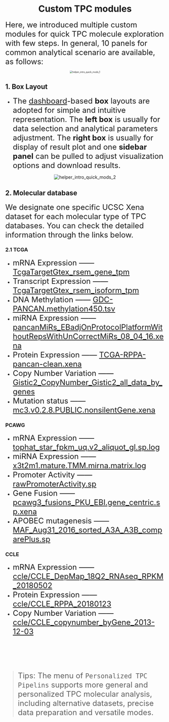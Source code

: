 <center>
<h1>Custom TPC modules</h1>
</center>


<font size="5">Here, we introduced multiple custom  modules for quick TPC molecule exploration with few steps.  In general, 10 panels for common analytical scenario are available, as follows:</font>


<center>
<img src="https://ucscxenashiny-1301043367.cos.ap-shanghai.myqcloud.com/Shiny-figures/helper_intro_quick_mods_1.png" alt="helper_intro_quick_mods_1" style="zoom:50%;" />
</center>




## 1. Box Layout

- <font size="5">The [dashboard](https://github.com/RinteRface/shinydashboardPlus)-based **box** layouts are adopted for simple and intuitive representation. The **left box** is usually for data selection and analytical parameters adjustment. The **right box** is usually for display of result plot and one **sidebar panel** can be pulled to adjust  visualization options and download results.</font>

<center>
<img src="https://ucscxenashiny-1301043367.cos.ap-shanghai.myqcloud.com/Shiny-figures/helper_intro_quick_mods_2.png" alt="helper_intro_quick_mods_2" />
</center>

## 2. Molecular database

<font size="5">We designate one specific UCSC Xena dataset for each molecular type of TPC databases. You can check the detailed information through the links below.</font>

### 2.1 TCGA

- <font size="5">mRNA Expression —— [TcgaTargetGtex_rsem_gene_tpm](https://xenabrowser.net/datapages/?dataset=TcgaTargetGtex_rsem_gene_tpm&host=https://toil.xenahubs.net)</font>
- <font size="5">Transcript Expression —— [TcgaTargetGtex_rsem_isoform_tpm](https://xenabrowser.net/datapages/?dataset=TcgaTargetGtex_rsem_isoform_tpm&host=https://toil.xenahubs.net)</font>
- <font size="5">DNA Methylation —— [GDC-PANCAN.methylation450.tsv](https://xenabrowser.net/datapages/?dataset=GDC-PANCAN.methylation450.tsv&host=https://gdc.xenahubs.net)</font>
- <font size="5">miRNA Expression —— [pancanMiRs_EBadjOnProtocolPlatformWithoutRepsWithUnCorrectMiRs_08_04_16.xena](https://xenabrowser.net/datapages/?dataset=pancanMiRs_EBadjOnProtocolPlatformWithoutRepsWithUnCorrectMiRs_08_04_16.xena&host=https://pancanatlas.xenahubs.net)</font>
- <font size="5">Protein Expression —— [TCGA-RPPA-pancan-clean.xena](https://xenabrowser.net/datapages/?dataset=TCGA-RPPA-pancan-clean.xena&host=https://pancanatlas.xenahubs.net)</font>
- <font size="5">Copy Number Variation —— [Gistic2_CopyNumber_Gistic2_all_data_by_genes](https://xenabrowser.net/datapages/?dataset=TCGA.PANCAN.sampleMap/Gistic2_CopyNumber_Gistic2_all_data_by_genes&host=https://tcga.xenahubs.net)</font>
- <font size="5">Mutation status —— [mc3.v0.2.8.PUBLIC.nonsilentGene.xena](https://xenabrowser.net/datapages/?dataset=mc3.v0.2.8.PUBLIC.nonsilentGene.xena&host=https://pancanatlas.xenahubs.net)</font>


### PCAWG

- <font size="5">mRNA Expression —— [tophat_star_fpkm_uq.v2_aliquot_gl.sp.log](https://xenabrowser.net/datapages/?dataset=tophat_star_fpkm_uq.v2_aliquot_gl.sp.log&host=https://pcawg.xenahubs.net)</font>
- <font size="5">miRNA Expression —— [x3t2m1.mature.TMM.mirna.matrix.log](https://xenabrowser.net/datapages/?dataset=x3t2m1.mature.TMM.mirna.matrix.log&host=https://pcawg.xenahubs.net)</font>
- <font size="5">Promoter Activity —— [rawPromoterActivity.sp](https://xenabrowser.net/datapages/?dataset=rawPromoterActivity.sp&host=https://pcawg.xenahubs.net)</font>
- <font size="5">Gene Fusion —— [pcawg3_fusions_PKU_EBI.gene_centric.sp.xena](https://xenabrowser.net/datapages/?dataset=pcawg3_fusions_PKU_EBI.gene_centric.sp.xena&host=https://pcawg.xenahubs.net)</font>
- <font size="5">APOBEC mutagenesis —— [MAF_Aug31_2016_sorted_A3A_A3B_comparePlus.sp](https://xenabrowser.net/datapages/?dataset=MAF_Aug31_2016_sorted_A3A_A3B_comparePlus.sp&host=https://pcawg.xenahubs.net)</font>



### CCLE

- <font size="5">mRNA Expression —— [ccle/CCLE_DepMap_18Q2_RNAseq_RPKM_20180502](https://xenabrowser.net/datapages/?dataset=ccle/CCLE_DepMap_18Q2_RNAseq_RPKM_20180502&host=https://ucscpublic.xenahubs.net)</font>
- <font size="5">Protein Expression —— [ccle/CCLE_RPPA_20180123](https://xenabrowser.net/datapages/?dataset=ccle/CCLE_RPPA_20180123&host=https://ucscpublic.xenahubs.net)</font>
- <font size="5">Copy Number Variation —— [ccle/CCLE_copynumber_byGene_2013-12-03](https://xenabrowser.net/datapages/?dataset=ccle/CCLE_copynumber_byGene_2013-12-03&host=https://ucscpublic.xenahubs.net)</font>



<br></br>

<br></br>



> <font size="5">Tips: The menu of `Personalized TPC Pipelins` supports more general and personalized TPC molecular analysis, including alternative datasets, precise data preparation and versatile modes.</font>

